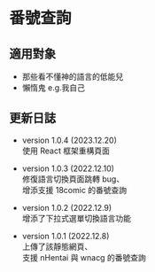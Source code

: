 # 番號查詢

## 適用對象

- 那些看不懂神的語言的低能兒
- 懶惰鬼 e.g.我自己

## 更新日誌

- version 1.0.4 (2023.12.20)  
  使用 React 框架重構頁面

- version 1.0.3 (2022.12.10)  
  修復語言切換頁面跳轉 bug、  
  增添支援 18comic 的番號查詢

- version 1.0.2 (2022.12.9)  
  增添了下拉式選單切換語言功能

- version 1.0.1 (2022.12.8)  
  上傳了該靜態網頁、  
  支援 nHentai 與 wnacg 的番號查詢
